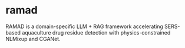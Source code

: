 # ramad
RAMAD is a domain-specific LLM + RAG framework accelerating SERS-based aquaculture drug residue detection with physics-constrained NLMixup and CGANet.
